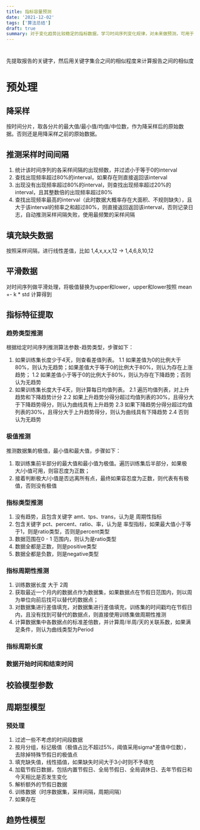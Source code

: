 ```yaml
---
title: 指标容量预测
date: '2021-12-02'
tags: ['算法总结']
draft: true
summary: 对于变化趋势比较稳定的指标数据，学习时间序列变化规律，对未来做预测，可用于提前发现容量瓶颈或寻找内存泄漏的潜在迹象
---
```


# 

先提取报告的关键字，然后用关键字集合之间的相似程度来计算报告之间的相似度

# 预处理

## 降采样

按时间分片，取各分片的最大值/最小值/均值/中位数，作为降采样后的原始数据。否则还是用降采样之前的原始数据。

## 推测采样时间间隔

1. 统计该时间序列的各采样间隔的出现频数，并过滤小于等于0的interval
2. 查找出现频率超过80%的interval，如果存在则直接返回该interval
3. 出现没有出现频率超过80%的interval，则查找出现频率超过20%的interval，且其整数倍的出现频率超过80%
4. 查找出现频率最高的interval（此时数据大概率存在大面积、不规则缺失），且大于该interval的频率之和超过80%，则直接返回返回该interval，否则记录日志，自动推测采样间隔失败，使用最频繁的采样间隔

## 填充缺失数据

按照采样间隔，进行线性差值，比如 1,4,x,x,x,12 -> 1,4,6,8,10,12

## 平滑数据

对时间序列做平滑处理，将极值替换为upper和lower，upper和lower按照 mean +- k * std 计算得到

## 指标特征提取

### 趋势类型推测

根据给定时间序列推测算法参数-趋势类型，步骤如下：
1. 如果训练集长度少于4天，则查看差值列表。
    1.1 如果差值为0的比例大于80%，则认为无趋势；如果差值大于等于0的比例大于80%，则认为存在上涨趋势；
    1.2 如果差值小于等于0的比例大于80%，则认为存在下降趋势；否则认为无趋势
2. 如果训练集长度大于4天，则计算每日均值列表。
    2.1 遍历均值列表，对上升趋势和下降趋势计分
    2.2 如果上升趋势分得分超过均值列表的30%，且得分大于下降趋势得分，则认为曲线具有上升趋势
    2.3 如果下降趋势分得分超过均值列表的30%，且得分大于上升趋势得分，则认为曲线具有下降趋势
    2.4 否则认为无趋势
    
### 极值推测

推测数据集的极值，最小值和最大值，步骤如下：
1. 取训练集前半部分的最大值和最小值为极值。遍历训练集后半部分，如果极大/小值可用，则容忍度为正数；
2. 接着判断极大/小值是否远离所有点，最终如果容忍度为正数，则代表有有极值，否则没有极值 
   
### 指标类型推测

1. 没有趋势，且包含关键字 amt、tps、trans，认为是 周期性指标
2. 包含关键字 pct、percent、ratio、率，认为是 率型指标，如果最大值小于等于1，则是ratio类型，否则是percent类型
3. 数据范围在0 - 1 范围内，则认为是ratio类型
4. 数据全都是正数，则是positive类型
5. 数据全都是负数，则是negative类型

### 指标周期性推测

1. 训练数据长度 大于 2周
2. 获取最近一个月内的数据点作为数据集，如果数据点在节假日范围内，则以周为单位向前后找可以替代的数据点；
3. 对数据集进行差值填充，对数据集进行差值填充，训练集的时间戳均在节假日内，且没有找到可替代的数据点，则直接使用训练集做周期性推测
4. 计算数据集中各数据点的标准差倍数，并计算周/半周/天的关联系数，如果满足条件，则认为曲线类型为Period

### 指标周期长度

### 数据开始时间和结束时间

## 校验模型参数

## 周期型模型

### 预处理

1. 过滤一些不考虑的时间段数据
2. 按月分组，标记极值（极值占比不超过5%，阈值采用sigma*差值中位数），去除掉特殊节假日的极值点
3. 填充缺失值，线性插值，如果缺失时间大于3小时则不予填充
4. 加载节假日数据，包括内置节假日、全局节假日、全局调休日、去年节假日和今天相比是否发生变化
5. 解析额外的节假日数据
6. 训练数据（时序数据集，采样间隔，周期间隔）
7. 如果存在

## 趋势性模型
